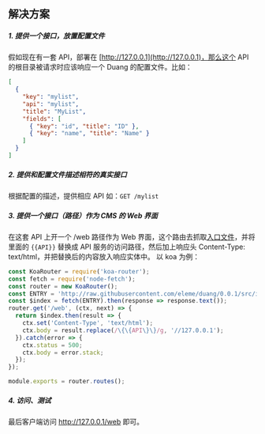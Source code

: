 ## 解决方案

##### 1. 提供一个接口，放置配置文件

假如现在有一套 API，部署在 [http://127.0.0.1](http://127.0.0.1)，那么这个 API 的根目录被请求时应该响应一个 Duang 的配置文件。比如：

```json
[
  {
    "key": "mylist",
    "api": "mylist",
    "title": "MyList",
    "fields": [
      { "key": "id", "title": "ID" },
      { "key": "name", "title": "Name" }
    ]
  }
]
```


##### 2. 提供和配置文件描述相符的真实接口

根据配置的描述，提供相应 API 如：`GET /mylist`


##### 3. 提供一个接口（路径）作为 CMS 的 Web 界面

在这套 API 上开一个 /web 路径作为 Web 界面，这个路由去抓取[入口文件](https://raw.githubusercontent.com/eleme/duang/0.0.1/src/index.html)，并将里面的 `{{API}}` 替换成 API 服务的访问路径，然后加上响应头 Content-Type: text/html，并把替换后的内容放入响应实体中。
以 koa 为例：

```js
const KoaRouter = require('koa-router');
const fetch = require('node-fetch');
const router = new KoaRouter();
const ENTRY = 'http://raw.githubusercontent.com/eleme/duang/0.0.1/src/index.html';
const $index = fetch(ENTRY).then(response => response.text());
router.get('/web', (ctx, next) => {
  return $index.then(result => {
    ctx.set('Content-Type', 'text/html');
    ctx.body = result.replace(/\{\{API\}\}/g, '//127.0.0.1');
  }).catch(error => {
    ctx.status = 500;
    ctx.body = error.stack;
  });
});

module.exports = router.routes();                                 
```


##### 4. 访问、测试

最后客户端访问 http://127.0.0.1/web 即可。
